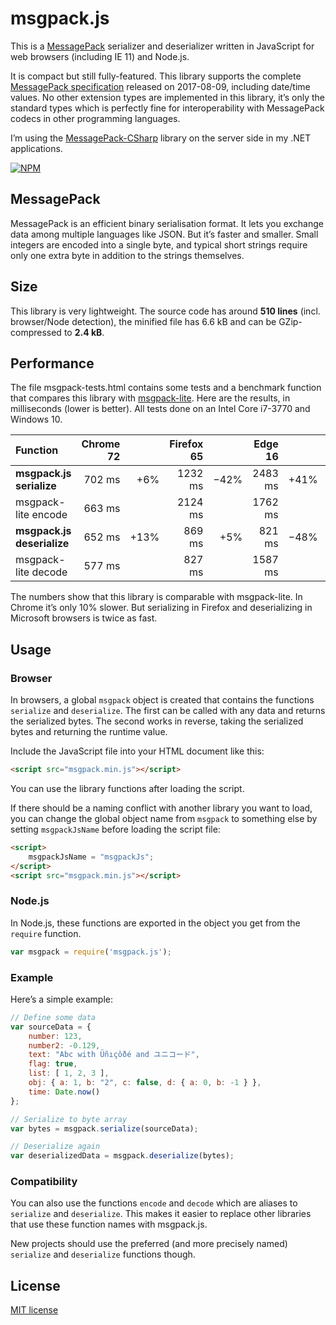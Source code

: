 # msgpack.js

This is a [MessagePack](https://msgpack.org) serializer and deserializer written in JavaScript for web browsers (including IE 11) and Node.js.

It is compact but still fully-featured. This library supports the complete [MessagePack specification](https://github.com/msgpack/msgpack/blob/master/spec.md) released on 2017-08-09, including date/time values. No other extension types are implemented in this library, it’s only the standard types which is perfectly fine for interoperability with MessagePack codecs in other programming languages.

I’m using the [MessagePack-CSharp](https://github.com/neuecc/MessagePack-CSharp/) library on the server side in my .NET applications.

[![NPM](https://img.shields.io/npm/v/msgpack.js.svg)](https://www.npmjs.com/package/msgpack.js)

## MessagePack

MessagePack is an efficient binary serialisation format. It lets you exchange data among multiple languages like JSON. But it’s faster and smaller. Small integers are encoded into a single byte, and typical short strings require only one extra byte in addition to the strings themselves.

## Size

This library is very lightweight. The source code has around **510 lines** (incl. browser/Node detection), the minified file has 6.6 kB and can be GZip-compressed to **2.4 kB**.

## Performance

The file msgpack-tests.html contains some tests and a benchmark function that compares this library with [msgpack-lite](https://github.com/kawanet/msgpack-lite). Here are the results, in milliseconds (lower is better). All tests done on an Intel Core i7-3770 and Windows 10.

Function                   | Chrome 72 |      | Firefox 65 |      | Edge 16 |      | IE 11  | &nbsp;
:--------------------------|----------:|-----:|-----------:|-----:|--------:|-----:|-------:|-----:
**msgpack.js serialize**   |    702 ms |  +6% |    1232 ms | −42% | 2483 ms | +41% | 2493 ms|  −3%
msgpack-lite encode        |    663 ms |      |    2124 ms |      | 1762 ms |      | 2578 ms|
**msgpack.js deserialize** |    652 ms | +13% |     869 ms |  +5% |  821 ms | −48% |  651 ms| −68%
msgpack-lite decode        |    577 ms |      |     827 ms |      | 1587 ms |      | 2021 ms|

The numbers show that this library is comparable with msgpack-lite. In Chrome it’s only 10% slower. But serializing in Firefox and deserializing in Microsoft browsers is twice as fast.

## Usage

### Browser

In browsers, a global `msgpack` object is created that contains the functions `serialize` and `deserialize`. The first can be called with any data and returns the serialized bytes. The second works in reverse, taking the serialized bytes and returning the runtime value.

Include the JavaScript file into your HTML document like this:

```html
<script src="msgpack.min.js"></script>
```

You can use the library functions after loading the script.

If there should be a naming conflict with another library you want to load, you can change the global object name from `msgpack` to something else by setting `msgpackJsName` before loading the script file:

```html
<script>
    msgpackJsName = "msgpackJs";
</script>
<script src="msgpack.min.js"></script>
```

### Node.js

In Node.js, these functions are exported in the object you get from the `require` function.

```js
var msgpack = require('msgpack.js');
```

### Example

Here’s a simple example:

```js
// Define some data
var sourceData = {
    number: 123,
    number2: -0.129,
    text: "Abc with Üñıçôðé and ユニコード",
    flag: true,
    list: [ 1, 2, 3 ],
    obj: { a: 1, b: "2", c: false, d: { a: 0, b: -1 } },
    time: Date.now()
};

// Serialize to byte array
var bytes = msgpack.serialize(sourceData);

// Deserialize again
var deserializedData = msgpack.deserialize(bytes);
```

### Compatibility

You can also use the functions `encode` and `decode` which are aliases to `serialize` and `deserialize`. This makes it easier to replace other libraries that use these function names with msgpack.js.

New projects should use the preferred (and more precisely named) `serialize` and `deserialize` functions though.

## License

[MIT license](https://github.com/ygoe/msgpack.js/blob/master/LICENSE)
